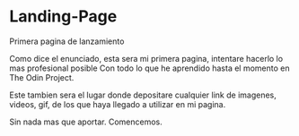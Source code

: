 # Landing-Page
Primera pagina de lanzamiento

Como dice el enunciado, esta sera mi primera pagina, intentare hacerlo lo mas profesional posible
Con todo lo que he aprendido hasta el momento en The Odin Project. 

Este tambien sera el lugar donde depositare cualquier link de imagenes, videos, gif, de los que haya llegado 
a utilizar en mi pagina.

Sin nada mas que aportar. Comencemos.

